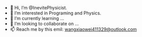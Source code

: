 - 👋 Hi, I’m @InevitePhysicist.
- 👀 I’m interested in Programing and Physics.
- 🌱 I’m currently learning ...
- 💞️ I’m looking to collaborate on ...
- 📫 Reach me by this emil: wangxiaowei411329@outlook.com

<!---
InevitePhysicist/InevitePhysicist is a ✨ special ✨ repository because its `README.md` (this file) appears on your GitHub profile.
You can click the Preview link to take a look at your changes.
--->
